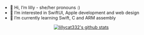 <p float="left">
  <ul>
    <li>👋 Hi, I’m lilly - she/her pronouns :)</li>
    <li>👀 I’m interested in SwiftUI, Apple development and web design</li>
    <li>🌱 I’m currently learning Swift, C and ARM assembly</li>
  </ul>
</p>
<p align="center">
  <a href="https://github.com/lillycat332">
    <img src="https://github-readme-stats.vercel.app/api?username=lillycat332&hide_border=true&show_icons=true" alt="lillycat332's github stats">
  </a>
</p>
